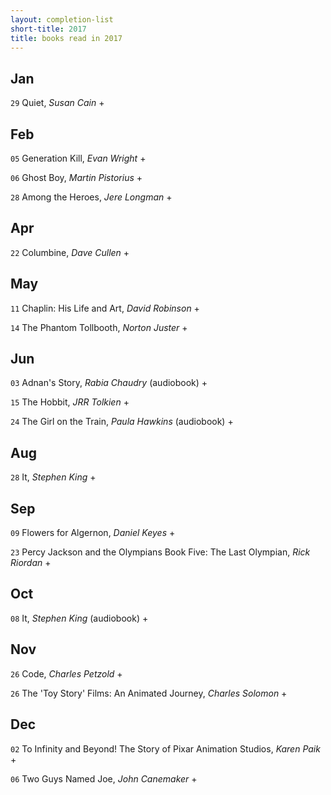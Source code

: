 ```yaml
---
layout: completion-list
short-title: 2017
title: books read in 2017
---
```

## Jan
`29` Quiet, _Susan Cain_ +

## Feb
`05` Generation Kill, _Evan Wright_ +

`06` Ghost Boy, _Martin Pistorius_ +

`28` Among the Heroes, _Jere Longman_ +

## Apr
`22` Columbine, _Dave Cullen_ +

## May
`11` Chaplin: His Life and Art, _David Robinson_ +

`14` The Phantom Tollbooth, _Norton Juster_ +

## Jun
`03` Adnan's Story, _Rabia Chaudry_ (audiobook) +

`15` The Hobbit, _JRR Tolkien_ +

`24` The Girl on the Train, _Paula Hawkins_ (audiobook) +

## Aug
`28` It, _Stephen King_ +

## Sep
`09` Flowers for Algernon, _Daniel Keyes_ +

`23` Percy Jackson and the Olympians Book Five: The Last Olympian, _Rick Riordan_ +

## Oct
`08` It, _Stephen King_ (audiobook) +

## Nov
`26` Code, _Charles Petzold_ +

`26` The 'Toy Story' Films: An Animated Journey, _Charles Solomon_ +

## Dec
`02` To Infinity and Beyond! The Story of Pixar Animation Studios, _Karen Paik_ +

`06` Two Guys Named Joe, _John Canemaker_ +